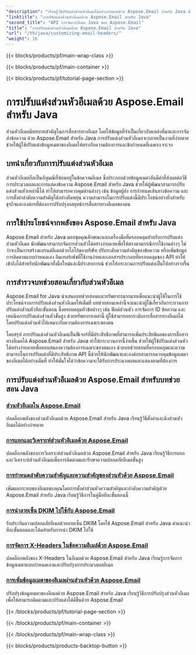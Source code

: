 ```yaml
---
"description": "เรียนรู้วิธีปรับแต่งส่วนหัวอีเมลได้อย่างง่ายดายด้วย Aspose.Email สำหรับ Java ศึกษาบทช่วยสอนและใช้ประโยชน์จากการปรับแต่งส่วนหัวอีเมล"
"linktitle": "การปรับแต่งส่วนหัวอีเมลด้วย Aspose.Email สำหรับ Java"
"second_title": "API การจัดการอีเมล Java ของ Aspose.Email"
"title": "การปรับแต่งส่วนหัวอีเมลด้วย Aspose.Email สำหรับ Java"
"url": "/th/java/customizing-email-headers/"
"weight": 16
---
```


{{< blocks/products/pf/main-wrap-class >}}

{{< blocks/products/pf/main-container >}}

{{< blocks/products/pf/tutorial-page-section >}}

# การปรับแต่งส่วนหัวอีเมลด้วย Aspose.Email สำหรับ Java


ส่วนหัวอีเมลมีบทบาทสำคัญในการสื่อสารทางอีเมล โดยให้ข้อมูลที่จำเป็นเกี่ยวกับแหล่งที่มาและการจัดส่งข้อความ ด้วย Aspose.Email สำหรับ Java การปรับแต่งส่วนหัวอีเมลจะกลายเป็นงานที่ง่ายดาย ช่วยให้ผู้ใช้ปรับแต่งข้อมูลเมตาของอีเมลให้ตรงกับความต้องการและข้อกำหนดที่เฉพาะเจาะจง

## บทนำเกี่ยวกับการปรับแต่งส่วนหัวอีเมล

ส่วนหัวอีเมลถือเป็นอัญมณีที่ซ่อนอยู่ในข้อความอีเมล ซึ่งประกอบด้วยข้อมูลเมตาอันมีค่าที่ส่งผลต่อวิธีการประมวลผลและการแสดงข้อความ Aspose.Email สำหรับ Java ช่วยให้ผู้พัฒนาสามารถปรับแต่งส่วนหัวเหล่านี้ได้ ทำให้สามารถควบคุมด้านต่างๆ เช่น ข้อมูลผู้ส่ง การกำหนดเส้นทางข้อความ และการตั้งค่าลำดับความสำคัญได้อย่างยืดหยุ่น ความสามารถในการปรับแต่งนี้มีประโยชน์อย่างยิ่งสำหรับธุรกิจและองค์กรที่ต้องการปรับปรุงกลยุทธ์การสื่อสารทางอีเมลของตน

## การใช้ประโยชน์จากพลังของ Aspose.Email สำหรับ Java

Aspose.Email สำหรับ Java มอบชุดคุณลักษณะและเครื่องมือที่ครอบคลุมสำหรับการปรับแต่งส่วนหัวอีเมล นักพัฒนาสามารถจัดการส่วนหัวได้อย่างง่ายดายเพื่อให้ตรงตามกรณีการใช้งานต่างๆ ไม่ว่าจะเป็นการสร้างแบรนด์อีเมลด้วยโลโก้ของบริษัท ปรับระดับความสำคัญของข้อความ หรือเพิ่มข้อมูลการติดตามแบบกำหนดเอง อินเทอร์เฟซที่ใช้งานง่ายและเอกสารประกอบที่ครอบคลุมของ API ทำให้เข้าถึงได้สำหรับนักพัฒนาทั้งมือใหม่และมีประสบการณ์ ช่วยให้กระบวนการปรับแต่งเป็นไปอย่างราบรื่น

## การสำรวจบทช่วยสอนเกี่ยวกับส่วนหัวอีเมล

Aspose.Email for Java นำเสนอบทช่วยสอนและทรัพยากรมากมายเพื่อแนะนำผู้ใช้ในการใช้ประโยชน์จากการปรับแต่งส่วนหัวอีเมลให้เต็มที่ บทช่วยสอนเหล่านี้จะแนะนำผู้ใช้เกี่ยวกับกระบวนการปรับแต่งส่วนหัวทีละขั้นตอน ซึ่งครอบคลุมหัวข้อต่างๆ เช่น ฟิลด์ส่วนหัว การจัดการ ID ข้อความ และเทคนิคการปรับแต่งส่วนหัวขั้นสูง ด้วยทรัพยากรเหล่านี้ ผู้ใช้สามารถยกระดับการสื่อสารทางอีเมลได้โดยปรับแต่งส่วนหัวให้เหมาะกับความต้องการเฉพาะของตน

โดยสรุป การปรับแต่งส่วนหัวอีเมลเป็นฟีเจอร์ที่มีประสิทธิภาพที่สามารถเพิ่มประสิทธิผลของการสื่อสารทางอีเมลได้ Aspose.Email สำหรับ Java ทำให้กระบวนการนี้ง่ายขึ้น ช่วยให้ผู้ใช้ปรับแต่งส่วนหัวได้อย่างง่ายดายเพื่อตอบสนองความต้องการเฉพาะของตนเอง ด้วยบทช่วยสอนที่ครอบคลุมและความสามารถในการปรับแต่งที่มีประสิทธิภาพ API นี้ช่วยให้นักพัฒนาและองค์กรสามารถควบคุมข้อมูลเมตาของอีเมลได้อย่างเต็มที่ ทำให้มั่นใจได้ว่าข้อความจะได้รับการประมวลผลและแสดงตามที่ต้องการ

## การปรับแต่งส่วนหัวอีเมลด้วย Aspose.Email สำหรับบทช่วยสอน Java
### [ส่วนหัวอีเมลใน Aspose.Email](./email-headers/)
ปลดล็อกพลังของส่วนหัวอีเมลด้วย Aspose.Email สำหรับ Java เรียนรู้วิธีตั้งค่าและดึงส่วนหัวอีเมลได้อย่างง่ายดาย
### [การแยกและวิเคราะห์ส่วนหัวอีเมลด้วย Aspose.Email](./extracting-and-analyzing-email-headers/)
ปลดล็อกพลังของการวิเคราะห์ส่วนหัวอีเมลด้วย Aspose.Email สำหรับ Java เรียนรู้วิธีการแยกและวิเคราะห์ส่วนหัวอีเมลเพื่อการติดตามและรักษาความปลอดภัยอีเมลขั้นสูง
### [การกำหนดลำดับความสำคัญและความสำคัญของส่วนหัวด้วย Aspose.Email](./setting-priority-and-importance-headers/)
เพิ่มผลกระทบของอีเมลของคุณโดยการตั้งค่าส่วนหัวความสำคัญและลำดับความสำคัญด้วย Aspose.Email สำหรับ Java เรียนรู้วิธีการในคู่มือทีละขั้นตอนนี้
### [การนำลายเซ็น DKIM ไปใช้กับ Aspose.Email](./dkim-signatures-implementation/)
รับประกันความปลอดภัยอีเมลด้วยลายเซ็น DKIM โดยใช้ Aspose.Email สำหรับ Java คำแนะนำทีละขั้นตอนและโค้ดสำหรับการนำ DKIM ไปใช้
### [การจัดการ X-Headers ในข้อความอีเมล์ด้วย Aspose.Email](./managing-x-headers-in-email-messages/)
ปลดล็อกพลังของ X-Headers ในอีเมลด้วย Aspose.Email สำหรับ Java เรียนรู้การจัดการข้อมูลเมตาแบบกำหนดเองและปรับปรุงการประมวลผลอีเมล
### [การเพิ่มข้อมูลเมตาของอีเมลผ่านส่วนหัวด้วย Aspose.Email](./enriching-email-metadata-through-headers/)
ปรับปรุงข้อมูลเมตาของอีเมลด้วย Aspose.Email สำหรับ Java เรียนรู้วิธีการปรับปรุงส่วนหัวอีเมลเพื่อให้สามารถติดตามและปรับแต่งได้ดีขึ้นด้วย Aspose.Email

{{< /blocks/products/pf/tutorial-page-section >}}

{{< /blocks/products/pf/main-container >}}

{{< /blocks/products/pf/main-wrap-class >}}

{{< blocks/products/products-backtop-button >}}